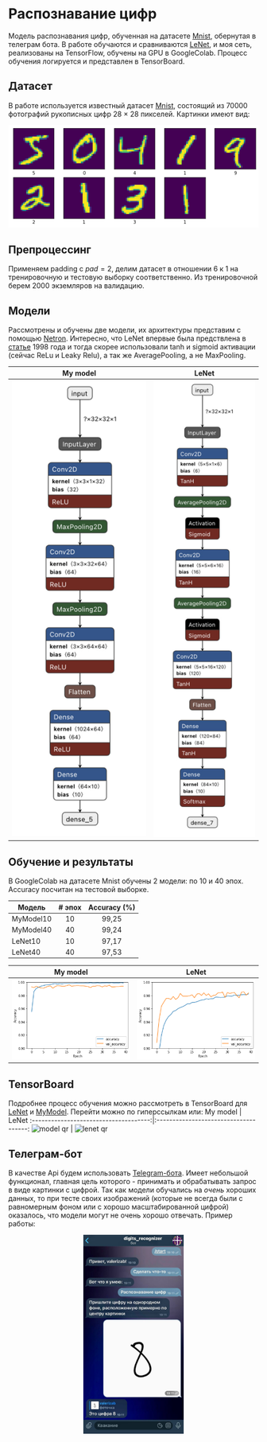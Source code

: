 # Распознавание цифр

Модель распознавания цифр, обученная на датасете [Mnist](https://www.tensorflow.org/datasets/catalog/mnist?hl=ru "ссылка на тф мниста"), обернутая в телеграм бота. В работе обучаются и сравниваются [LeNet](https://arxiv.org/pdf/2301.04275.pdf "Статья ленет"), и моя сеть, реализованы на TensorFlow, обучены на GPU в GoogleColab. Процесс обучения логируется и представлен в TensorBoard.

## Датасет 
В работе используется известный датасет [Mnist](https://www.tensorflow.org/datasets/catalog/mnist?hl=ru "ссылка на тф мниста"), состоящий из 70000 фотографий рукописных цифр 28 $\times$ 28 пикселей. Картинки имеют вид: 

![Image alt](https://github.com/valerizabby/digits_recognizer/blob/main/pictures/exmp.png?raw=true)

## Препроцессинг 
Применяем padding с $pad = 2$, делим датасет в отношении 6 к 1 на тренировочную и тестовую выборку соответственно. Из тренировочной берем 2000 экземляров на валидацию. 

## Модели
Рассмотрены и обучены две модели, их архитектуры представим с помощью [Netron](https://netron.app/). Интересно, что LeNet впервые была предствлена в [статье](https://arxiv.org/pdf/2301.04275.pdf "Статья ленет") 1998 года и тогда скорее использовали tanh и sigmoid активации (сейчас ReLu и Leaky Relu), а так же AveragePooling, а не MaxPooling.

My model            |  LeNet
:-------------------------------------:|:-------------------------------------:
![model_arch](https://github.com/valerizabby/digits_recognizer/blob/main/pictures/model40_32.jpg)  |  ![lenet_arch](https://github.com/valerizabby/digits_recognizer/blob/main/pictures/lenet.jpg)


## Обучение и результаты 
В GoogleColab на датасете Mnist обучены 2 модели: по 10 и 40 эпох. Accuracy посчитан на тестовой выборке. 

| Модель        | # эпох             | Accuracy (%) |
| ------------- |:------------------:| :-----------:|
| MyModel10     | 10                 |  99,25       |
| MyModel40     | 40                 |  99,24       |
| LeNet10       | 10                 |  97,17       |
| LeNet40       | 40                 |  97,53       |

My model            |  LeNet
:-------------------------------------:|:-------------------------------------:
![model acc](https://github.com/valerizabby/digits_recognizer/blob/main/pictures/mymodelacc.png)  |  ![lenet_arch](https://github.com/valerizabby/digits_recognizer/blob/main/pictures/lenetacc.png)


## TensorBoard
Подробнее процесс обучения можно рассмотреть в TensorBoard для [LeNet](https://tensorboard.dev/experiment/XBoQEzU8RXGX6AvHZ7zNYQ/#scalars) и [MyModel](https://tensorboard.dev/experiment/l3VbehpyRq6ySerHqZXlSg/#scalars&run=20230207-091753%2Ftrain). Перейти можно по гиперссылкам или: 
My model            |  LeNet
:-------------------------------------:|:-------------------------------------:
![model qr](http://qrcoder.ru/code/?https%3A%2F%2Ftensorboard.dev%2Fexperiment%2Fl3VbehpyRq6ySerHqZXlSg%2F%23scalars%26run%3D20230207-091753%252Ftrain&4&0)  |  ![lenet qr](http://qrcoder.ru/code/?https%3A%2F%2Ftensorboard.dev%2Fexperiment%2FXBoQEzU8RXGX6AvHZ7zNYQ%2F%23scalars&4&0)
## Телеграм-бот
В качестве Api будем использовать [Telegram-бота](https://t.me/digits_recognizer_bot). Имеет небольшой функционал, главная цель которого - принимать и обрабатывать запрос в виде картинки с цифрой. Так как модели обучались на *очень* хороших данных, то при тесте своих изображений (которые не всегда были с равномерным фоном или с хорошо масштабированной цифрой) оказалось, что модели могут не очень хорошо отвечать. Пример работы: 
<p align="center">

  <img src="https://github.com/valerizabby/digits_recognizer/blob/main/pictures/exmp.jpg" height="400">

</p>
